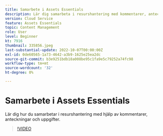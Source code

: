 ```yaml
---
title: Samarbete i Assets Essentials
description: Lär dig samarbeta i resurshantering med kommentarer, anteckningar och uppgifter.
version: Cloud Service
feature: Assets Essentials
topic: Content Management
role: User
level: Beginner
kt: 7916
thumbnail: 335856.jpeg
last-substantial-update: 2022-10-07T00:00:00Z
exl-id: 0de60565-1a73-4642-a3b9-1625e25ea2dc
source-git-commit: b3e9251bdb18a008be95c1fa9e5c79252a74fc98
workflow-type: tm+mt
source-wordcount: '32'
ht-degree: 0%

---
```


# Samarbete i Assets Essentials

Lär dig hur du samarbetar i resurshantering med hjälp av kommentarer, anteckningar och uppgifter.

>[!VIDEO](https://video.tv.adobe.com/v/335856?quality=12&learn=on)
